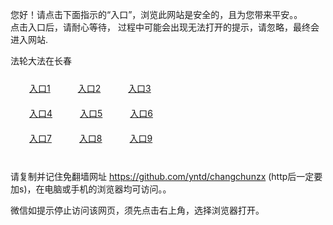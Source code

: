 您好！请点击下面指示的“入口”，浏览此网站是安全的，且为您带来平安。。 <br/>
点击入口后，请耐心等待， 过程中可能会出现无法打开的提示，请忽略，最终会进入网站. </br>

法轮大法在长春<br/>
<div style="padding:10px"><a style="margin:20px" target="_blank" href="https://d3t4gxqzcg3k8l.cloudfront.net/2Qpsp?hbzdh" id="ccLink1" rel="nofollow">入口1</a> <a target="_blank" style="margin:20px" href="https://d3i2545i1i6zri.cloudfront.net/2Qpsp?csdfv" id="ccLink2" rel="nofollow">入口2</a> <a style="margin:20px" target="_blank" href="https://d2q5z0kor6fibt.cloudfront.net/2Qpsp?ecdcwuy" id="ccLink3" rel="nofollow">入口3</a></div>

<div style="padding:10px" ><a style="margin:20px" target="_blank" href="https://d3t4gxqzcg3k8l.cloudfront.net/2Qpsp?hbzdh" id="ccLink4" rel="nofollow">入口4</a> <a style="margin:20px" href="https://d3i2545i1i6zri.cloudfront.net/2Qpsp?csdfv" target="_blank" id="ccLink5" rel="nofollow">入口5</a> <a style="margin:20px" href="https://d2q5z0kor6fibt.cloudfront.net/2Qpsp?ecdcwuy" target="_blank" id="ccLink6" rel="nofollow">入口6</a></div>

<div style="padding:10px"><a style="margin:20px" target="_blank" href="https://d3t4gxqzcg3k8l.cloudfront.net/2Qpsp?hbzdh" id="ccLink7" rel="nofollow">入口7</a> <a style="margin:20px" href="https://d3i2545i1i6zri.cloudfront.net/2Qpsp?csdfv" target="_blank" id="ccLink8" rel="nofollow">入口8</a> <a style="margin:20px" target="_blank" href="https://d2q5z0kor6fibt.cloudfront.net/2Qpsp?ecdcwuy" id="ccLink9" rel="nofollow">入口9</a></div>

<br/>



请复制并记住免翻墙网址 https://github.com/yntd/changchunzx (http后一定要加s)，在电脑或手机的浏览器均可访问。。<br/>

微信如提示停止访问该网页，须先点击右上角，选择浏览器打开。
